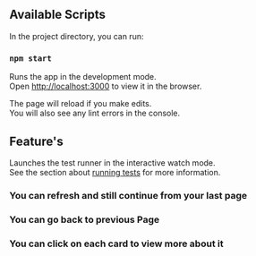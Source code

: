  
## Available Scripts

In the project directory, you can run:

### `npm start`

Runs the app in the development mode.<br />
Open [http://localhost:3000](http://localhost:3000) to view it in the browser.

The page will reload if you make edits.<br />
You will also see any lint errors in the console.

## Feature's

Launches the test runner in the interactive watch mode.<br />
See the section about [running tests](https://facebook.github.io/create-react-app/docs/running-tests) for more information.

### You can refresh and still continue from your last page

### You can go back to previous Page


### You can click on each card to view more about it
 
